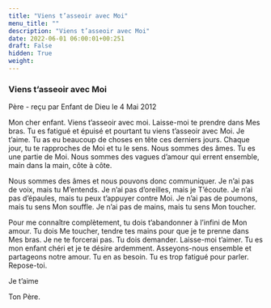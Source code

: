```yaml
---
title: "Viens t’asseoir avec Moi"
menu_title: ""
description: "Viens t’asseoir avec Moi"
date: 2022-06-01 06:00:01+00:251
draft: False
hidden: True
weight:
---
```

### Viens t’asseoir avec Moi

Père - reçu par Enfant de Dieu le 4 Mai 2012

Mon cher enfant. Viens t’asseoir avec moi. Laisse-moi te prendre dans Mes bras. Tu es fatigué et épuisé et pourtant tu viens t’asseoir avec Moi. Je t’aime. Tu as eu beaucoup de choses en tête ces derniers jours. Chaque jour, tu te rapproches de Moi et tu le sens. Nous sommes des âmes. Tu es une partie de Moi. Nous sommes des vagues d’amour qui errent ensemble, main dans la main, côte à côte.

Nous sommes des âmes et nous pouvons donc communiquer. Je n’ai pas de voix, mais tu M’entends. Je n’ai pas d’oreilles, mais je T’écoute. Je n’ai pas d’épaules, mais tu peux t’appuyer contre Moi. Je n’ai pas de poumons, mais tu sens Mon souffle. Je n’ai pas de mains, mais tu sens Mon toucher.

Pour me connaître complètement, tu dois t’abandonner à l’infini de Mon amour. Tu dois Me toucher, tendre tes mains pour que je te prenne dans Mes bras. Je ne te forcerai pas. Tu dois demander. Laisse-moi t’aimer. Tu es mon enfant chéri et je te désire ardemment. Asseyons-nous ensemble et partageons notre amour. Tu en as besoin. Tu es trop fatigué pour parler. Repose-toi.

Je t’aime

Ton Père.



